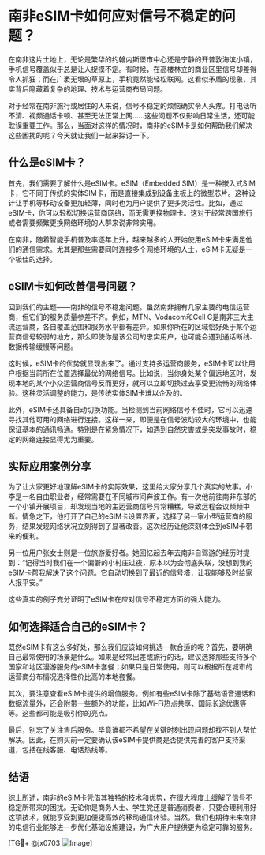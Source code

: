# 南非eSIM卡如何应对信号不稳定的问题？

在南非这片土地上，无论是繁华的约翰内斯堡市中心还是宁静的开普敦海滨小镇，手机信号覆盖似乎总是让人捉摸不定。有时候，在高楼林立的商业区里信号却差得令人抓狂；而在广袤无垠的草原上，手机竟然能轻松联网。这看似矛盾的现象，其实背后隐藏着复杂的地理、技术与运营商布局问题。

对于经常在南非旅行或居住的人来说，信号不稳定的烦恼确实令人头疼。打电话听不清、视频通话卡顿、甚至无法正常上网……这些问题不仅影响日常生活，还可能耽误重要工作。那么，当面对这样的情况时，南非的eSIM卡是如何帮助我们解决这些困扰的呢？今天就让我们一起来探讨一下。

## 什么是eSIM卡？

首先，我们需要了解什么是eSIM卡。eSIM（Embedded SIM）是一种嵌入式SIM卡，它不同于传统的实体SIM卡，而是直接集成到设备主板上的微型芯片。这种设计让手机等移动设备更加轻薄，同时也为用户提供了更多灵活性。比如，通过eSIM卡，你可以轻松切换运营商网络，而无需更换物理卡。这对于经常跨国旅行或者需要频繁更换网络环境的人群来说非常实用。

在南非，随着智能手机普及率逐年上升，越来越多的人开始使用eSIM卡来满足他们的通信需求。尤其是那些需要同时连接多个网络环境的人士，eSIM卡无疑是一个极佳的选择。

## eSIM卡如何改善信号问题？

回到我们的主题——南非的信号不稳定问题。虽然南非拥有几家主要的电信运营商，但它们的服务质量参差不齐。例如，MTN、Vodacom和Cell C是南非三大主流运营商，各自覆盖范围和服务水平都有差异。如果你所在的区域恰好处于某个运营商信号较弱的地方，那么即使你是该公司的忠实用户，也可能会遇到通话断线、数据传输缓慢等问题。

这时候，eSIM卡的优势就显现出来了。通过支持多运营商服务，eSIM卡可以让用户根据当前所在位置选择最优的网络信号。比如说，当你身处某个偏远地区时，发现本地的某个小众运营商信号反而更好，就可以立即切换过去享受更流畅的网络体验。这种灵活调整的能力，是传统实体SIM卡难以企及的。

此外，eSIM卡还具备自动切换功能。当检测到当前网络信号不佳时，它可以迅速寻找其他可用的网络进行连接。这样一来，即便是在信号波动较大的环境中，也能保证基本的通讯畅通。特别是在紧急情况下，如遇到自然灾害或是突发事故时，稳定的网络连接显得尤为重要。

## 实际应用案例分享

为了让大家更好地理解eSIM卡的实际效果，这里给大家分享几个真实的故事。小李是一名自由职业者，经常需要在不同城市间奔波工作。有一次他前往南非东部的一个小镇开展项目，却发现当地的主运营商信号异常糟糕，导致远程会议频频中断。情急之下，他打开了自己的eSIM卡设置界面，选择了另一家小型运营商的服务，结果发现网络状况立刻得到了显著改善。这次经历让他深刻体会到eSIM卡带来的便利。

另一位用户张女士则是一位旅游爱好者。她回忆起去年去南非自驾游的经历时提到：“记得当时我们在一个偏僻的小村庄过夜，原本以为会彻底失联，没想到我的eSIM卡帮我解决了这个问题。它自动切换到了最近的信号塔，让我能够及时给家人报平安。”

这些真实的例子充分证明了eSIM卡在应对信号不稳定方面的强大能力。

## 如何选择适合自己的eSIM卡？

既然eSIM卡有这么多好处，那么我们应该如何挑选一款合适的呢？首先，要明确自己最常使用的场景是什么。如果是经常出差或旅行的话，建议选择那些支持多个国家和地区漫游服务的eSIM卡套餐；如果只是日常使用，则可以根据所在城市的运营商分布情况选择性价比高的本地套餐。

其次，要注意查看eSIM卡提供的增值服务。例如有些eSIM卡除了基础语音通话和数据流量外，还会附带一些额外的功能，比如Wi-Fi热点共享、国际长途优惠等等。这些都可能是吸引你的亮点。

最后，别忘了关注售后服务。毕竟谁都不希望在关键时刻出现问题却找不到人帮忙解决。因此，在购买前一定要确认该eSIM卡提供商是否提供完善的客户支持渠道，包括在线客服、电话热线等。

## 结语

综上所述，南非的eSIM卡凭借其独特的技术和优势，在很大程度上缓解了信号不稳定所带来的困扰。无论你是商务人士、学生党还是普通消费者，只要合理利用好这项技术，就能享受到更加便捷高效的移动通信体验。当然，我们也期待未来南非的电信行业能够进一步优化基础设施建设，为广大用户提供更为稳定可靠的服务。

[TG💪+ @jx0703 ![Image](https://github.com/user-attachments/assets/dbca1d08-cadb-493c-b0ec-ad6f7a83f270)]